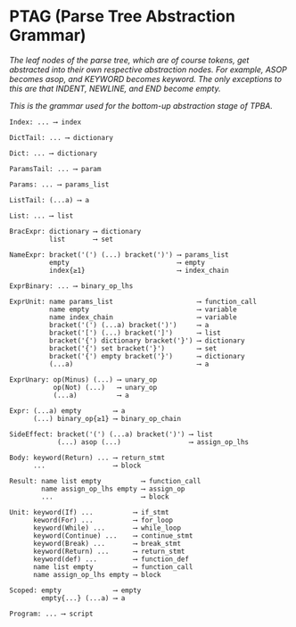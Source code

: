 # PTAG (Parse Tree Abstraction Grammar)

*The leaf nodes of the parse tree, which are of course tokens, get abstracted into their own respective abstraction nodes. For example, ASOP becomes asop, and KEYWORD becomes keyword. The only exceptions to this are that INDENT, NEWLINE, and END become empty.*

*This is the grammar used for the bottom-up abstraction stage of TPBA.*

```
Index: ... ⟶ index
```

```
DictTail: ... ⟶ dictionary
```

```
Dict: ... ⟶ dictionary
```

```
ParamsTail: ... ⟶ param
```

```
Params: ... ⟶ params_list
```

```
ListTail: (...a) ⟶ a
```

```
List: ... ⟶ list
```

```
BracExpr: dictionary ⟶ dictionary
          list       ⟶ set
```

```
NameExpr: bracket('(') (...) bracket(')') ⟶ params_list
          empty                           ⟶ empty
          index{≥1}                       ⟶ index_chain
```

```
ExprBinary: ... ⟶ binary_op_lhs
```

```
ExprUnit: name params_list                     ⟶ function_call
          name empty                           ⟶ variable
          name index_chain                     ⟶ variable
          bracket('(') (...a) bracket(')')     ⟶ a
          bracket('[') (...) bracket(']')      ⟶ list
          bracket('{') dictionary bracket('}') ⟶ dictionary
          bracket('{') set bracket('}')        ⟶ set
          bracket('{') empty bracket('}')      ⟶ dictionary
          (...a)                               ⟶ a
```

```
ExprUnary: op(Minus) (...) ⟶ unary_op
           op(Not) (...)   ⟶ unary_op
           (...a)          ⟶ a
```

```
Expr: (...a) empty        ⟶ a
      (...) binary_op{≥1} ⟶ binary_op_chain
```

```
SideEffect: bracket('(') (...a) bracket(')') ⟶ list
            (...) asop (...)                 ⟶ assign_op_lhs
```

```
Body: keyword(Return) ... ⟶ return_stmt
      ...                 ⟶ block
```

```
Result: name list empty          ⟶ function_call
        name assign_op_lhs empty ⟶ assign_op
        ...                      ⟶ block
```

```
Unit: keyword(If) ...          ⟶ if_stmt
      keword(For) ...          ⟶ for_loop
      keyword(While) ...       ⟶ while_loop
      keyword(Continue) ...    ⟶ continue_stmt
      keyword(Break) ...       ⟶ break_stmt
      keyword(Return) ...      ⟶ return_stmt
      keyword(def) ...         ⟶ function_def
      name list empty          ⟶ function_call
      name assign_op_lhs empty ⟶ block
```

```
Scoped: empty             ⟶ empty
        empty{...} (...a) ⟶ a
```

```
Program: ... ⟶ script
```
